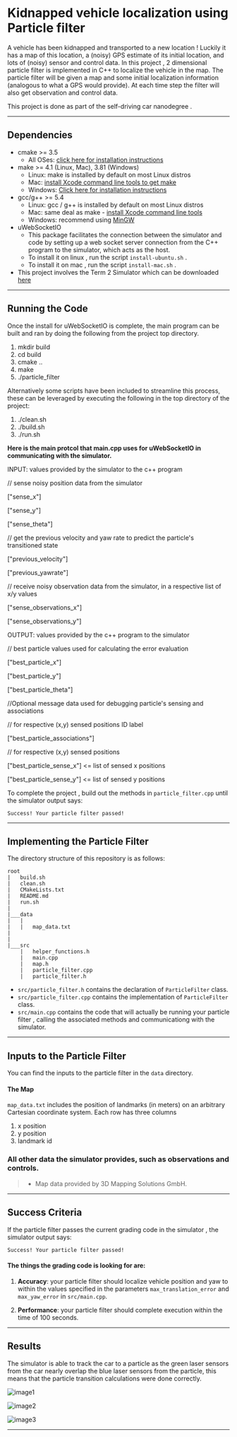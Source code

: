 # Kidnapped vehicle localization using Particle filter
A vehicle has been kidnapped and transported to a new location ! Luckily it has a map of this location, a (noisy) GPS estimate of its initial location, and lots of (noisy) sensor and control data.
In this project , 2 dimensional particle filter is implemented in C++ to localize the vehicle in the map. The particle filter will be given a map and some initial localization information (analogous to what a GPS would provide). At each time step the filter will also get observation and control data.

This project is done as part of the self-driving car nanodegree .

---

## Dependencies

* cmake >= 3.5
  * All OSes: [click here for installation instructions](https://cmake.org/install/)
* make >= 4.1 (Linux, Mac), 3.81 (Windows)
  * Linux: make is installed by default on most Linux distros
  * Mac: [install Xcode command line tools to get make](https://developer.apple.com/xcode/features/)
  * Windows: [Click here for installation instructions](http://gnuwin32.sourceforge.net/packages/make.htm)
* gcc/g++ >= 5.4
  * Linux: gcc / g++ is installed by default on most Linux distros
  * Mac: same deal as make - [install Xcode command line tools](https://developer.apple.com/xcode/features/)
  * Windows: recommend using [MinGW](http://www.mingw.org/)
* uWebSocketIO
  * This package facilitates the connection between the simulator and code by setting up a web socket server connection from the C++ program to the simulator, which acts as the host.
  * To install it on linux , run the script `install-ubuntu.sh` .
  * To install it on mac  , run the script `install-mac.sh` . 
* This project involves the Term 2 Simulator which can be downloaded [here](https://github.com/udacity/self-driving-car-sim/releases)  

---

## Running the Code
Once the install for uWebSocketIO is complete, the main program can be built and ran by doing the following from the project top directory.

1. mkdir build
2. cd build
3. cmake ..
4. make
5. ./particle_filter

Alternatively some scripts have been included to streamline this process, these can be leveraged by executing the following in the top directory of the project:

1. ./clean.sh
2. ./build.sh
3. ./run.sh


**Here is the main protcol that main.cpp uses for uWebSocketIO in communicating with the simulator.**

INPUT: values provided by the simulator to the c++ program

// sense noisy position data from the simulator

["sense_x"]

["sense_y"]

["sense_theta"]

// get the previous velocity and yaw rate to predict the particle's transitioned state

["previous_velocity"]

["previous_yawrate"]

// receive noisy observation data from the simulator, in a respective list of x/y values

["sense_observations_x"]

["sense_observations_y"]


OUTPUT: values provided by the c++ program to the simulator

// best particle values used for calculating the error evaluation

["best_particle_x"]

["best_particle_y"]

["best_particle_theta"]

//Optional message data used for debugging particle's sensing and associations

// for respective (x,y) sensed positions ID label

["best_particle_associations"]

// for respective (x,y) sensed positions

["best_particle_sense_x"] <= list of sensed x positions

["best_particle_sense_y"] <= list of sensed y positions


To complete the project , build out the methods in `particle_filter.cpp` until the simulator output says:

```
Success! Your particle filter passed!
```
---

## Implementing the Particle Filter
The directory structure of this repository is as follows:

```
root
|   build.sh
|   clean.sh
|   CMakeLists.txt
|   README.md
|   run.sh
|
|___data
|   |   
|   |   map_data.txt
|   
|   
|___src
    |   helper_functions.h
    |   main.cpp
    |   map.h
    |   particle_filter.cpp
    |   particle_filter.h
```

* `src/particle_filter.h`  contains the declaration of `ParticleFilter` class.
* `src/particle_filter.cpp`  contains the implementation of `ParticleFilter` class.
* `src/main.cpp` contains the code that will actually be running your particle filter , calling the associated methods and communicationg with the simulator.

---

## Inputs to the Particle Filter
You can find the inputs to the particle filter in the `data` directory.

#### The Map
`map_data.txt` includes the position of landmarks (in meters) on an arbitrary Cartesian coordinate system. Each row has three columns
1. x position
2. y position
3. landmark id

### All other data the simulator provides, such as observations and controls.

> * Map data provided by 3D Mapping Solutions GmbH.

---

## Success Criteria

If the particle filter passes the current grading code in the simulator , the simulator output says:

```
Success! Your particle filter passed!
```

#### The things the grading code is looking for are:

1. **Accuracy**: your particle filter should localize vehicle position and yaw to within the values specified in the parameters `max_translation_error` and `max_yaw_error` in `src/main.cpp`.

2. **Performance**: your particle filter should complete execution within the time of 100 seconds.

---
## Results

The simulator is able to track the car to a particle as the green laser sensors from the car nearly overlap the blue laser sensors from the particle, this means that the particle transition calculations were done correctly.

![image1](./images/image1.png)  

![image2](./images/image2.png)  

![image3](./images/image3.png)  

---